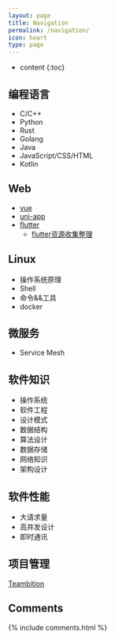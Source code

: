 ```yaml
---
layout: page
title: Navigation
permalink: /navigation/
icon: heart
type: page
---
```


* content
{:toc}

## 编程语言
- C/C++
- Python
- Rust
- Golang
- Java
- JavaScript/CSS/HTML
- Kotlin 

## Web
- [vue](https://cn.vuejs.org/)
- [uni-app](https://uniapp.dcloud.io/)
- [flutter](https://flutterchina.club/)
  - [flutter资源收集整理](https://qmsggg37.github.io/2019/07/21/flutter/)

## Linux
- 操作系统原理
- Shell
- 命令&&工具
- docker

## 微服务
- Service Mesh

## 软件知识
- 操作系统
- 软件工程
- 设计模式
- 数据结构
- 算法设计
- 数据存储
- 网络知识
- 架构设计

## 软件性能
- 大请求量
- 高并发设计
- 即时通讯

## 项目管理
[Teambition](https://www.teambition.com/)

## Comments

{% include comments.html %}
